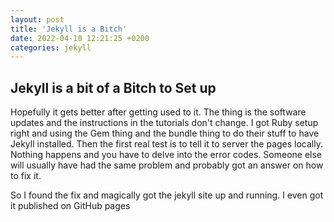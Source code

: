 ```yaml
---
layout: post
title: 'Jekyll is a Bitch'
date: 2022-04-10 12:21:25 +0200
categories: jekyll
---
```


## Jekyll is a bit of a Bitch to Set up

Hopefully it gets better after getting used to it.
The thing is the software updates and the instructions in the tutorials don't change. I got Ruby setup right and using the Gem thing and the bundle thing to do their stuff to have Jekyll installed. Then the first real test is to tell it to server the pages locally. Nothing happens and you have to delve into the error codes. Someone else will usually have had the same problem and probably got an answer on how to fix it.

So I found the fix and magically got the jekyll site up and running. I even got it published on GitHub pages